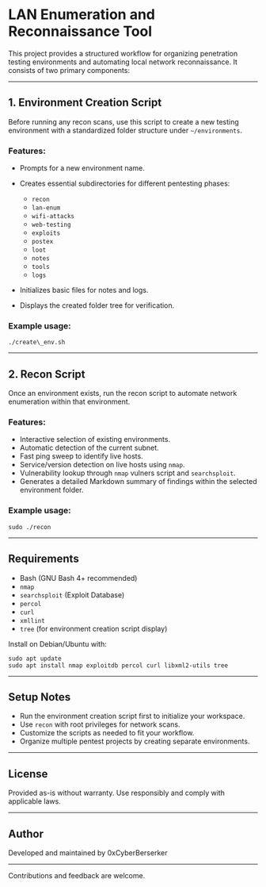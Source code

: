 # LAN Enumeration and Reconnaissance Tool

This project provides a structured workflow for organizing penetration testing environments and automating local network reconnaissance. It consists of two primary components:

---

## 1. Environment Creation Script

Before running any recon scans, use this script to create a new testing environment with a standardized folder structure under `~/environments`.

### Features:

* Prompts for a new environment name.
* Creates essential subdirectories for different pentesting phases:

  * `recon`
  * `lan-enum`
  * `wifi-attacks`
  * `web-testing`
  * `exploits`
  * `postex`
  * `loot`
  * `notes`
  * `tools`
  * `logs`
* Initializes basic files for notes and logs.
* Displays the created folder tree for verification.

### Example usage:

```
./create\_env.sh
```

---

## 2. Recon Script

Once an environment exists, run the recon script to automate network enumeration within that environment.

### Features:

* Interactive selection of existing environments.
* Automatic detection of the current subnet.
* Fast ping sweep to identify live hosts.
* Service/version detection on live hosts using `nmap`.
* Vulnerability lookup through `nmap` vulners script and `searchsploit`.
* Generates a detailed Markdown summary of findings within the selected environment folder.

### Example usage:

```
sudo ./recon
```

---

## Requirements

* Bash (GNU Bash 4+ recommended)
* `nmap`
* `searchsploit` (Exploit Database)
* `percol`
* `curl`
* `xmllint`
* `tree` (for environment creation script display)

Install on Debian/Ubuntu with:

```
sudo apt update
sudo apt install nmap exploitdb percol curl libxml2-utils tree
```

---

## Setup Notes

* Run the environment creation script first to initialize your workspace.
* Use `recon` with root privileges for network scans.
* Customize the scripts as needed to fit your workflow.
* Organize multiple pentest projects by creating separate environments.

---

## License

Provided as-is without warranty. Use responsibly and comply with applicable laws.

---

## Author

Developed and maintained by 0xCyberBerserker

---

Contributions and feedback are welcome.

